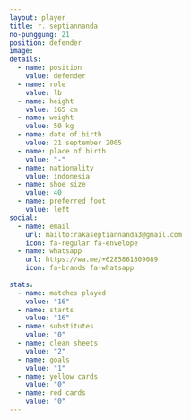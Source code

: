 ```yaml
---
layout: player
title: r. septiannanda
no-punggung: 21
position: defender
image: 
details: 
  - name: position
    value: defender
  - name: role
    value: lb
  - name: height
    value: 165 cm
  - name: weight
    value: 50 kg
  - name: date of birth
    value: 21 september 2005
  - name: place of birth
    value: "-"
  - name: nationality
    value: indonesia
  - name: shoe size
    value: 40
  - name: preferred foot
    value: left
social:
  - name: email
    url: mailto:rakaseptiannanda3@gmail.com
    icon: fa-regular fa-envelope
  - name: whatsapp
    url: https://wa.me/+6285861809089
    icon: fa-brands fa-whatsapp
    
stats:
  - name: matches played
    value: "16"
  - name: starts
    value: "16"
  - name: substitutes
    value: "0"
  - name: clean sheets
    value: "2"
  - name: goals
    value: "1"
  - name: yellow cards
    value: "0"
  - name: red cards
    value: "0"
---
```

